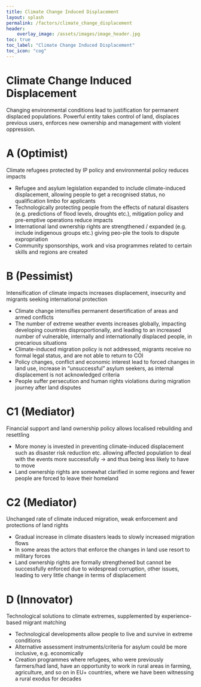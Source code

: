 ```yaml
---
title: Climate Change Induced Displacement
layout: splash
permalink: /factors/climate_change_displacement
header:
    overlay_image: /assets/images/image_header.jpg
toc: true
toc_label: "Climate Change Induced Displacement"
toc_icon: "cog"
---
```


# Climate Change Induced Displacement
Changing environmental conditions lead to justification for permanent displaced populations. Powerful entity takes control of land, displaces previous users, enforces new ownership and management with violent oppression.

# A (Optimist)
Climate refugees protected by IP policy and environmental policy reduces impacts
* Refugee and asylum legislation expanded to include climate-induced displacement, allowing people to get a recognised status, no qualification limbo for applicants 
* Technologically protecting people from the effects of natural disasters (e.g. predictions of flood levels, droughts etc.), mitigation policy and pre-emptive operations reduce impacts
* International land ownership rights are strengthened / expanded (e.g. include indigenous groups etc.) giving peo-ple the tools to dispute expropriation
* Community sponsorships, work and visa programmes related to certain skills and regions are created

# B (Pessimist)
Intensification of climate impacts increases displacement, insecurity and migrants seeking international protection
* Climate change intensifies permanent desertification of areas and armed conflicts
* The number of extreme weather events increases globally, impacting developing countries disproportionally, and leading to an increased number of vulnerable, internally and internationally displaced people, in precarious situations
* Climate-induced migration policy is not addressed, migrants receive no formal legal status, and are not able to return to COI
* Policy changes, conflict and economic interest lead to forced changes in land use, increase in “unsuccessful” asylum seekers, as internal displacement is not acknowledged criteria
* People suffer persecution and human rights violations during migration journey after land disputes

# C1 (Mediator)
Financial support and land ownership policy allows localised rebuilding and resettling
* More money is invested in preventing climate-induced displacement such as disaster risk reduction etc. allowing affected population to deal with the events more successfully &rarr; and thus being less likely to have to move
* Land ownership rights are somewhat clarified in some regions and fewer people are forced to leave their homeland

# C2 (Mediator)
Unchanged rate of climate induced migration, weak enforcement and protections of land rights 
* Gradual increase in climate disasters leads to slowly increased migration flows
* In some areas the actors that enforce the changes in land use resort to military forces
* Land ownership rights are formally strengthened but cannot be successfully enforced due to widespread corruption, other issues, leading to very little change in terms of displacement


# D (Innovator)
Technological solutions to climate extremes, supplemented by experience-based migrant matching 
* Technological developments allow people to live and survive in extreme conditions
* Alternative assessment instruments/criteria for asylum could be more inclusive, e.g. economically
* Creation programmes where refugees, who were previously farmers/had land, have an opportunity to work in rural areas in farming, agriculture, and so on in EU+ countries, where we have been witnessing a rural exodus for decades
